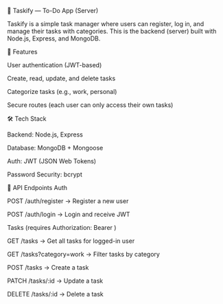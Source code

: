 📌 Taskify — To-Do App (Server)

Taskify is a simple task manager where users can register, log in, and manage their tasks with categories.
This is the backend (server) built with Node.js, Express, and MongoDB.

🚀 Features

User authentication (JWT-based)

Create, read, update, and delete tasks

Categorize tasks (e.g., work, personal)

Secure routes (each user can only access their own tasks)

🛠️ Tech Stack

Backend: Node.js, Express

Database: MongoDB + Mongoose

Auth: JWT (JSON Web Tokens)

Password Security: bcrypt

📂 API Endpoints
Auth

POST /auth/register → Register a new user

POST /auth/login → Login and receive JWT

Tasks (requires Authorization: Bearer <token>)

GET /tasks → Get all tasks for logged-in user

GET /tasks?category=work → Filter tasks by category

POST /tasks → Create a task

PATCH /tasks/:id → Update a task

DELETE /tasks/:id → Delete a task
